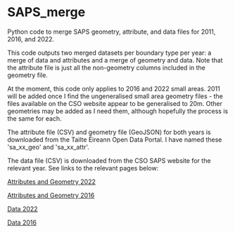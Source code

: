 # SAPS_merge
Python code to merge SAPS geometry, attribute, and data files for 2011, 2016, and 2022.

This code outputs two merged datasets per boundary type per year: a merge of data and attributes and a merge of geometry and data. Note that the attribute file is just all the non-geometry columns included in the geometry file.

At the moment, this code only applies to 2016 and 2022 small areas. 2011 will be added once I find the ungeneralised small area geometry files - the files available on the CSO website appear to be generalised to 20m. Other geometries may be added as I need them, although hopefully the process is the same for each.

The attribute file (CSV) and geometry file (GeoJSON) for both years is downloaded from the Tailte Éireann Open Data Portal. I have named these 'sa_xx_geo' and 'sa_xx_attr'. 

The data file (CSV) is downloaded from the CSO SAPS website for the relevant year. See links to the relevant pages below:

[Attributes and Geometry 2022](https://data-osi.opendata.arcgis.com/datasets/osi::cso-small-areas-national-statistical-boundaries-2022-ungeneralised/about)

[Attributes and Geometry 2016](https://data-osi.opendata.arcgis.com/datasets/osi::small-areas-ungeneralised-national-statistical-boundaries-2015/about)

[Data 2022](https://www.cso.ie/en/census/census2022/census2022smallareapopulationstatistics/)

[Data 2016](https://www.cso.ie/en/census/census2016reports/census2016smallareapopulationstatistics/) 
